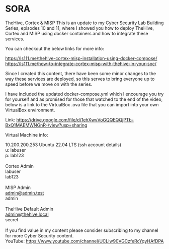 # SORA
TheHive, Cortex &amp; MISP
This is an update to my Cyber Security Lab Building Series, episodes 10 and 11, where I showed you how to deploy TheHive, Cortex and MISP using docker containers and how to integrate these services. 

You can checkout the below links for more info:

https://ls111.me/thehive-cortex-misp-installation-using-docker-compose/<br/>
https://ls111.me/how-to-integrate-cortex-misp-with-thehive-in-your-soc/

Since I created this content, there have been some minor changes to the way these services are deployed, so this serves to bring everyone up to speed before we move on with the series.

I have included the updated docker-compose.yml which I encourage you try for yourself and as promised for those that watched to the end of the video, below is a link to the VirtualBox .ova file that you can import into your own VirtualBox environment. 

Link: https://drive.google.com/file/d/1ehXwvVoGQQEQQjPTb-BxQ1MAEMWNGnR-/view?usp=sharing

Virtual Machine info:<br/>

10.200.200.253 Ubuntu 22.04 LTS (ssh account details)<br/>
u: labuser<br/>
p: lab123<br/>
<br/>
Cortex Admin<br/>
labuser<br/>
lab123<br/>
<br/>
MISP Admin<br/>
admin@admin.test<br/>
admin<br/>
<br/>
TheHive Default Admin<br/>
admin@thehive.local<br/>
secret<br/>
<br/>
If you find value in my content please consider subscribing to my channel for more Cyber Security content.
<br/>
YouTube: https://www.youtube.com/channel/UCLiw90VGCzfeRcYqyHAfDPA
